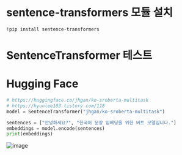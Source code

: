 # sentence-transformers 모듈 설치
```
!pip install sentence-transformers

```

# SentenceTransformer 테스트
# Hugging Face
```python
# https://huggingface.co/jhgan/ko-sroberta-multitask
# https://hyunlee103.tistory.com/118
model = SentenceTransformer("jhgan/ko-sroberta-multitask")

sentences = ["안녕하세요?", "한국어 문장 임베딩을 위한 버트 모델입니다."]
embeddings = model.encode(sentences)
print(embeddings)

```
![image](https://user-images.githubusercontent.com/102650331/170448192-4ce55861-a7aa-44da-9aff-672079d68682.png)

